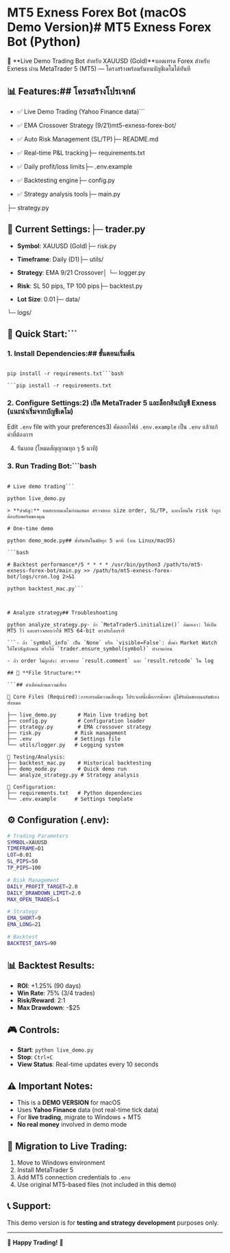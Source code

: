 # MT5 Exness Forex Bot (macOS Demo Version)# MT5 Exness Forex Bot (Python)

🚀 **Live Demo Trading Bot สำหรับ XAUUSD (Gold)**บอตเทรด Forex สำหรับ Exness ผ่าน MetaTrader 5 (MT5) — โครงสร้างพร้อมรันบนบัญชีเดโมได้ทันที

## 📊 **Features:**## โครงสร้างโปรเจกต์

- ✅ Live Demo Trading (Yahoo Finance data)```

- ✅ EMA Crossover Strategy (9/21)mt5-exness-forex-bot/

- ✅ Auto Risk Management (SL/TP)├─ README.md

- ✅ Real-time P&L tracking├─ requirements.txt

- ✅ Daily profit/loss limits├─ .env.example

- ✅ Backtesting engine├─ config.py

- ✅ Strategy analysis tools├─ main.py

├─ strategy.py

## 🎯 **Current Settings:**├─ trader.py

- **Symbol**: XAUUSD (Gold)├─ risk.py

- **Timeframe**: Daily (D1)├─ utils/

- **Strategy**: EMA 9/21 Crossover│ └─ logger.py

- **Risk**: SL 50 pips, TP 100 pips├─ backtest.py

- **Lot Size**: 0.01├─ data/

└─ logs/

## 🚀 **Quick Start:**```

### 1. Install Dependencies:## ขั้นตอนเริ่มต้น

````bash1) ติดตั้ง Python 3.9–3.12 และติดตั้งไลบรารี

pip install -r requirements.txt```bash

```pip install -r requirements.txt

````

### 2. Configure Settings:2) เปิด MetaTrader 5 และล็อกอินบัญชี **Exness** (แนะนำเริ่มจากบัญชีเดโม)

Edit `.env` file with your preferences3) คัดลอกไฟล์ `.env.example` เป็น `.env` แล้วแก้ค่าที่ต้องการ

4. รันบอต (โหมดสัญญาณทุก ๆ 5 นาที)

### 3. Run Trading Bot:```bash

````bashpython main.py

# Live demo trading```

python live_demo.py

> **สำคัญ:** ทดสอบบนเดโมก่อนเสมอ ตรวจสอบ size order, SL/TP, และเงื่อนไข risk ว่าถูกต้องกับพอร์ตของคุณ

# One-time demo

python demo_mode.py## ตั้งรันอัตโนมัติทุก 5 นาที (บน Linux/macOS)

```bash

# Backtest performance*/5 * * * * /usr/bin/python3 /path/to/mt5-exness-forex-bot/main.py >> /path/to/mt5-exness-forex-bot/logs/cron.log 2>&1

python backtest_mac.py```



# Analyze strategy## Troubleshooting

python analyze_strategy.py- ถ้า `MetaTrader5.initialize()` ล้มเหลว: ให้เปิด MT5 ไว้ และตรวจสอบว่าใช้ MT5 64-bit ตรงกับไลบรารี

```- ถ้า `symbol_info` เป็น `None` หรือ `visible=False`: ตั้งค่า Market Watch ให้โชว์สัญลักษณ์ หรือให้ `trader.ensure_symbol(symbol)` ทำงานก่อน

- ถ้า order ไม่ถูกส่ง: ตรวจสอบ `result.comment` และ `result.retcode` ใน log

## 📁 **File Structure:**

```## คำเตือนด้านความเสี่ยง

📁 Core Files (Required):การเทรดมีความเสี่ยงสูง โปรเจกต์นี้เพื่อการศึกษา ผู้ใช้รับผิดชอบผลลัพธ์เองทั้งหมด

├── live_demo.py       # Main live trading bot
├── config.py          # Configuration loader
├── strategy.py        # EMA crossover strategy
├── risk.py           # Risk management
├── .env              # Settings file
└── utils/logger.py   # Logging system

📁 Testing/Analysis:
├── backtest_mac.py    # Historical backtesting
├── demo_mode.py       # Quick demo run
└── analyze_strategy.py # Strategy analysis

📁 Configuration:
├── requirements.txt   # Python dependencies
└── .env.example      # Settings template
````

## ⚙️ **Configuration (.env):**

```bash
# Trading Parameters
SYMBOL=XAUUSD
TIMEFRAME=D1
LOT=0.01
SL_PIPS=50
TP_PIPS=100

# Risk Management
DAILY_PROFIT_TARGET=2.0
DAILY_DRAWDOWN_LIMIT=2.0
MAX_OPEN_TRADES=1

# Strategy
EMA_SHORT=9
EMA_LONG=21

# Backtest
BACKTEST_DAYS=90
```

## 📊 **Backtest Results:**

- **ROI**: +1.25% (90 days)
- **Win Rate**: 75% (3/4 trades)
- **Risk/Reward**: 2:1
- **Max Drawdown**: -$25

## 🎮 **Controls:**

- **Start**: `python live_demo.py`
- **Stop**: `Ctrl+C`
- **View Status**: Real-time updates every 10 seconds

## ⚠️ **Important Notes:**

- This is a **DEMO VERSION** for macOS
- Uses **Yahoo Finance** data (not real-time tick data)
- For **live trading**, migrate to Windows + MT5
- **No real money** involved in demo mode

## 🔄 **Migration to Live Trading:**

1. Move to Windows environment
2. Install MetaTrader 5
3. Add MT5 connection credentials to `.env`
4. Use original MT5-based files (not included in this demo)

## 📞 **Support:**

This demo version is for **testing and strategy development** purposes only.

---

🎯 **Happy Trading!** 🚀
